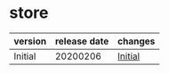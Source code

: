# store

| version | release date |             changes              |
|---------|--------------|----------------------------------|
| Initial | 20200206     | [Initial](./Initial-20200206.md) |

